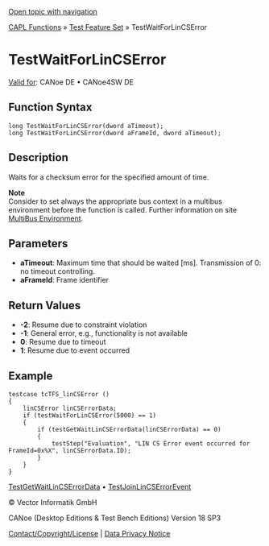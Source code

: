 [Open topic with navigation](../../../../../CANoeDEFamily.htm#Topics/CAPLFunctions/Test/Functions/CAPLfunctionTestWaitForLinCsError.md)

[CAPL Functions](../../CAPLfunctions.md) » [Test Feature Set](../CAPLfunctionsTFSOverview.md) » TestWaitForLinCSError

# TestWaitForLinCSError

[Valid for](../../../Shared/FeatureAvailability.md): CANoe DE • CANoe4SW DE

## Function Syntax

```plaintext
long TestWaitForLinCSError(dword aTimeout);
long TestWaitForLinCSError(dword aFrameId, dword aTimeout);
```

## Description

Waits for a checksum error for the specified amount of time.

**Note**  
Consider to set always the appropriate bus context in a multibus environment before the function is called. Further information on site [MultiBus Environment](../../../Shared/CAPL/General/TestMultiBusEnvironment.md).

## Parameters

- **aTimeout**: Maximum time that should be waited [ms]. Transmission of 0: no timeout controlling.
- **aFrameId**: Frame identifier

## Return Values

- **-2**: Resume due to constraint violation
- **-1**: General error, e.g., functionality is not available
- **0**: Resume due to timeout
- **1**: Resume due to event occurred

## Example

```plaintext
testcase tcTFS_linCSError ()
{
    linCSError linCSErrorData;
    if (testWaitForLinCSError(5000) == 1)
    {
        if (testGetWaitLinCSErrorData(linCSErrorData) == 0)
        {
            testStep("Evaluation", "LIN CS Error event occurred for FrameId=0x%X", linCSErrorData.ID);
        }
    }
}
```

[TestGetWaitLinCSErrorData](CAPLfunctionTestGetWaitLinCsErrData.md) • [TestJoinLinCSErrorEvent](CAPLfunctionTestJoinLinCsErrorEvent.md)

© Vector Informatik GmbH

CANoe (Desktop Editions & Test Bench Editions) Version 18 SP3

[Contact/Copyright/License](../../../Shared/ContactCopyrightLicense.md) | [Data Privacy Notice](https://www.vector.com/int/en/company/get-info/privacy-policy/)